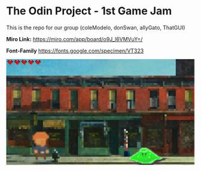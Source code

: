 # The Odin Project - 1st Game Jam
This is the repo for our group (coleModelo, donSwan, allyGato, ThatGUI)

**Miro Link:** https://miro.com/app/board/o9J_l6VMVuY=/

**Font-Family** https://fonts.google.com/specimen/VT323

![Image of 1st level of the game](assets/images/game-screenshot.png)

